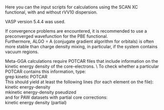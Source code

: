 Here you can the input scripts for calculations using the SCAN XC functional, with and without rVV10 dispersion.

VASP version 5.4.4 was used.

If convergence problems are encountered, it is recommended to use a preconverged wavefunction for the PBE functional. \
Furthermore, ALGO = A (conjugate gradient algorithm for orbitals) is often more stable than charge density mixing, in particular, if the system contains vacuum regions.

Meta-GGA calculations require POTCAR files that include information on the kinetic energy density of the core-electrons. \ 
To check whether a particular POTCAR contains this information, type: \
    grep kinetic POTCAR \
This should yield at least the following lines (for each element on the file): \
    kinetic energy-density \
    mkinetic energy-density pseudized \
and for PAW datasets with partial core corrections: \
    kinetic energy density (partial)

